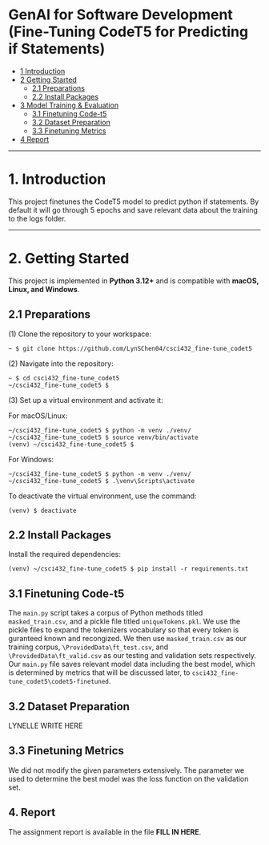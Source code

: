 # GenAI for Software Development (Fine-Tuning CodeT5 for Predicting if Statements)

* [1 Introduction](#1-introduction)  
* [2 Getting Started](#2-getting-started)  
  * [2.1 Preparations](#21-preparations)  
  * [2.2 Install Packages](#22-install-packages)  
* [3 Model Training & Evaluation](#3-model-training--evaluation)  
  * [3.1 Finetuning Code-t5](#31-finetuning-code-t5)  
  * [3.2 Dataset Preparation](#32-dataset-preparation)  
  * [3.3 Finetuning Metrics](#33-finetuning-metrics)  
* [4 Report](#4-report)


---

# **1. Introduction** 
This project finetunes the CodeT5 model to predict python if statements. By default it will go through 5 epochs and save relevant data about the training to the logs folder. 

---

# **2. Getting Started**  

This project is implemented in **Python 3.12+** and is compatible with **macOS, Linux, and Windows**.  

## **2.1 Preparations**  

(1) Clone the repository to your workspace:  
```shell
~ $ git clone https://github.com/LynSChen04/csci432_fine-tune_codet5
```

(2) Navigate into the repository:
```
~ $ cd csci432_fine-tune_codet5
~/csci432_fine-tune_codet5 $
```

(3) Set up a virtual environment and activate it:

For macOS/Linux:
```
~/csci432_fine-tune_codet5 $ python -m venv ./venv/
~/csci432_fine-tune_codet5 $ source venv/bin/activate
(venv) ~/csci432_fine-tune_codet5 $ 
```

For Windows:
```
~/csci432_fine-tune_codet5 $ python -m venv ./venv/
~/csci432_fine-tune_codet5 $ .\venv\Scripts\activate
```

To deactivate the virtual environment, use the command:
```
(venv) $ deactivate
```

## **2.2 Install Packages**

Install the required dependencies:
```shell
(venv) ~/csci432_fine-tune_codet5 $ pip install -r requirements.txt
```

## **3.1 Finetuning Code-t5**
The ```main.py``` script takes a corpus of Python methods titled ```masked_train.csv```, and a pickle file titled ```uniqueTokens.pkl```. We use the pickle files to expand the tokenizers vocabulary so that every token is guranteed known and recongized. We then use ```masked_train.csv``` as our training corpus, ```\ProvidedData\ft_test.csv```, and ```\ProvidedData\ft_valid.csv``` as our testing and validation sets respectively. Our ```main.py``` file saves relevant model data including the best model, which is determined by metrics that will be discussed later, to ```csci432_fine-tune_codet5\codet5-finetuned```. 

## **3.2 Dataset Preparation**
LYNELLE WRITE HERE

## **3.3 Finetuning Metrics**
We did not modify the given parameters extensively. The parameter we used to determine the best model was the loss function on the validation set.  

## 4. Report

The assignment report is available in the file **FILL IN HERE**.
